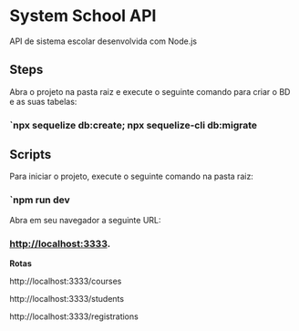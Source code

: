 # System School API

API de sistema escolar desenvolvida com Node.js

## Steps

Abra o projeto na pasta raiz e execute o seguinte comando para criar o BD e as suas tabelas:

### `npx sequelize db:create; npx sequelize-cli db:migrate

## Scripts

Para iniciar o projeto, execute o seguinte comando na pasta raiz:

### `npm run dev

Abra em seu navegador a seguinte URL:

### [http://localhost:3333](http://localhost:3333).

**Rotas**

http://localhost:3333/courses

http://localhost:3333/students

http://localhost:3333/registrations
